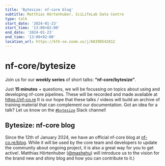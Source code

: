 ```yaml
---
title: 'Bytesize: nf-core blog'
subtitle: Matthias Hörtenhuber, SciLifeLab Data Centre
type: talk
start_date: '2024-01-23'
start_time: '13:00+02:00'
end_date: '2024-01-23'
end_time: '13:00+02:00'
location_url: https://kth-se.zoom.us/j/68390542812
---
```


# nf-core/bytesize

Join us for our **weekly series** of short talks: **“nf-core/bytesize”**.

Just **15 minutes** + questions, we will be focussing on topics about using and developing nf-core pipelines.
These will be recorded and made available at <https://nf-co.re>
It is our hope that these talks / videos will build an archive of training material that can complement our documentation. Got an idea for a talk? Let us know on the [`#bytesize`](https://nfcore.slack.com/channels/bytesize) Slack channel!

## Bytesize: nf-core blog

Since the 12th of January 2024, we have an official nf-core blog at [nf-co.re/blog](https://nf-co.re/blog). While it will be used by the core team and developers to update the community about ongoing project, it is also a great way for you to get active!. Matthias Hörtenhuber ([@mashehu](https://github.com/mashehu)) will introduce us to the vision for the brand new and shiny blog and how you can contribute to it.)
